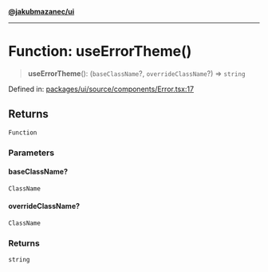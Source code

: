 [**@jakubmazanec/ui**](../README.md)

---

# Function: useErrorTheme()

> **useErrorTheme**(): (`baseClassName`?, `overrideClassName`?) => `string`

Defined in:
[packages/ui/source/components/Error.tsx:17](https://github.com/jakubmazanec/tools/blob/b189bd808f93a39eacbf7e401a82a754c5ce3b63/packages/ui/source/components/Error.tsx#L17)

## Returns

`Function`

### Parameters

#### baseClassName?

`ClassName`

#### overrideClassName?

`ClassName`

### Returns

`string`
